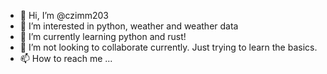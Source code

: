 - 👋 Hi, I’m @czimm203
- 👀 I’m interested in python, weather and weather data
- 🌱 I’m currently learning python and rust!
- 💞️ I’m not looking to collaborate currently. Just trying to learn the basics.
- 📫 How to reach me ...

<!---
czimm203/czimm203 is a ✨ special ✨ repository because its `README.md` (this file) appears on your GitHub profile.
You can click the Preview link to take a look at your changes.
--->
